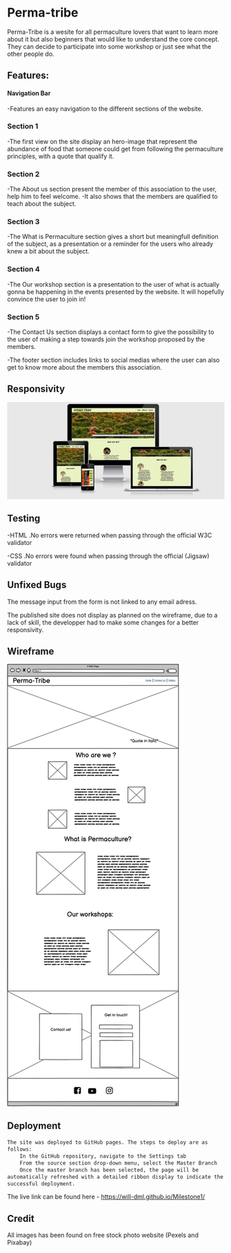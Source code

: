 <h1>Perma-tribe</h1>

Perma-Tribe is a wesite for all permaculture lovers that want to learn more about it but also beginners that would like to understand the core concept. They can decide to participate into some workshop or just see what the other people do.


<h2>Features:</h2>
<h4>Navigation Bar</h4>
-Features an easy navigation to the different sections of the website.

<h3>Section 1</h3>
-The first view on the site display an hero-image that represent the abundance of food that someone could get from following the permaculture principles, with a quote that qualify it.

<h3>Section 2</h3>
-The About us section present the member of this association to the user, help him to feel welcome.
-It also shows that the members are qualified to teach about the subject.

<h3>Section 3</h3>
-The What is Permaculture section gives a short but meaningfull definition of the subject, as a presentation or a reminder for the users who already knew a bit about the subject.

<h3>Section 4</h3>
-The Our workshop section is a presentation to the user of what is actually gonna be happening in the events presented by the website. It will hopefully convince the user to join in!

<h3>Section 5</h3>
-The Contact Us section displays a contact form to give the possibility to the user of making a step towards join the workshop proposed by the members.

-The footer section includes links to social medias where the user can also get to know more about the members this association.


<h2>Responsivity</h2>
<img src="./assets/images/amiresponsive.jpg" alt="screenshot_amiresponsive">



<h2>Testing</h2>
-HTML
 .No errors were returned when passing through the official W3C validator

 -CSS
 .No errors were found when passing through the official (Jigsaw) validator

 <h2>Unfixed Bugs</h2>

 <p>The message input from the form is not linked to any email adress.</p>
 <p>The published site does not display as planned on the wireframe, due to a lack of skill, the developper had to make some changes for a better responsivity.</p>

 <h2>Wireframe</h2>
<img src="./assets/images/New Wireframe 1.png" alt="wireframe">

 <h2>Deployment</h2>


    The site was deployed to GitHub pages. The steps to deploy are as follows:
        In the GitHub repository, navigate to the Settings tab
        From the source section drop-down menu, select the Master Branch
        Once the master branch has been selected, the page will be automatically refreshed with a detailed ribbon display to indicate the successful deployment.

The live link can be found here - https://will-dml.github.io/Milestone1/

<h2>Credit</h2>

All images has been found on free stock photo website (Pexels and Pixabay)


